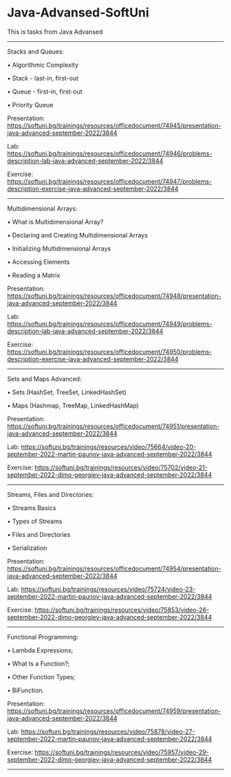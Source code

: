 # Java-Advansed-SoftUni

This is tasks from Java Advansed 

--------------------------------------------------------------------------------------------------------------------------------------------------------------------

Stacks and Queues:

• Algorithmic Complexity

• Stack - last-in, first-out

• Queue - first-in, first-out

• Priority Queue


Presentation: 
https://softuni.bg/trainings/resources/officedocument/74945/presentation-java-advanced-september-2022/3844

Lab: 
https://softuni.bg/trainings/resources/officedocument/74946/problems-description-lab-java-advanced-september-2022/3844

Exercise: 
https://softuni.bg/trainings/resources/officedocument/74947/problems-description-exercise-java-advanced-september-2022/3844

--------------------------------------------------------------------------------------------------------------------------------------------------------------------
Multidimensional Arrays:

• What is Multidimensional Array?

• Declaring and Creating Multidimensional Arrays

• Initializing Multidimensional Arrays

• Accessing Elements

• Reading a Matrix


Presentation: 
https://softuni.bg/trainings/resources/officedocument/74948/presentation-java-advanced-september-2022/3844

Lab: 
https://softuni.bg/trainings/resources/officedocument/74949/problems-description-lab-java-advanced-september-2022/3844

Exercise: 
https://softuni.bg/trainings/resources/officedocument/74950/problems-description-exercise-java-advanced-september-2022/3844

--------------------------------------------------------------------------------------------------------------------------------------------------------------------
Sets and Maps Advanced:

• Sets (HashSet, TreeSet, LinkedHashSet)

• Maps (Hashmap, TreeMap, LinkedHashMap)

Presentation: 
https://softuni.bg/trainings/resources/officedocument/74951/presentation-java-advanced-september-2022/3844

Lab:
https://softuni.bg/trainings/resources/video/75664/video-20-september-2022-martin-paunov-java-advanced-september-2022/3844

Exercise: 
https://softuni.bg/trainings/resources/video/75702/video-21-september-2022-dimo-georgiev-java-advanced-september-2022/3844

--------------------------------------------------------------------------------------------------------------------------------------------------------------------

Streams, Files and Directories:

• Streams Basics

• Types of Streams

• Files and Directories

• Serialization

Presentation:
https://softuni.bg/trainings/resources/officedocument/74954/presentation-java-advanced-september-2022/3844

Lab:
https://softuni.bg/trainings/resources/video/75724/video-23-september-2022-martin-paunov-java-advanced-september-2022/3844

Exercise: https://softuni.bg/trainings/resources/video/75853/video-26-september-2022-dimo-georgiev-java-advanced-september-2022/3844


--------------------------------------------------------------------------------------------------------------------------------------------------------------------

Functional Programming:

• Lambda Expressions;

• What Is a Function?;

• Other Function Types;

• BiFunction.

Presentation:
https://softuni.bg/trainings/resources/officedocument/74959/presentation-java-advanced-september-2022/3844

Lab:
https://softuni.bg/trainings/resources/video/75878/video-27-september-2022-martin-paunov-java-advanced-september-2022/3844

Exercise:
https://softuni.bg/trainings/resources/video/75957/video-29-september-2022-dimo-georgiev-java-advanced-september-2022/3844

--------------------------------------------------------------------------------------------------------------------------------------------------------------------

